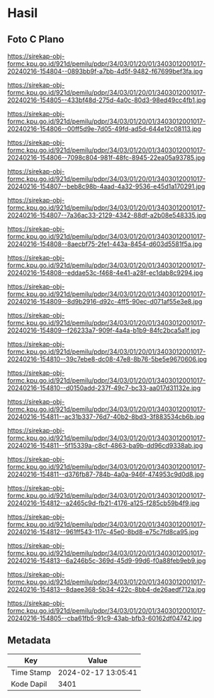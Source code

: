 # Hasil

## Foto C Plano

https://sirekap-obj-formc.kpu.go.id/921d/pemilu/pdpr/34/03/01/20/01/3403012001017-20240216-154804--0893bb9f-a7bb-4d5f-9482-f67699bef3fa.jpg

https://sirekap-obj-formc.kpu.go.id/921d/pemilu/pdpr/34/03/01/20/01/3403012001017-20240216-154805--433bf48d-275d-4a0c-80d3-98ed49cc4fb1.jpg

https://sirekap-obj-formc.kpu.go.id/921d/pemilu/pdpr/34/03/01/20/01/3403012001017-20240216-154806--00ff5d9e-7d05-49fd-ad5d-644e12c08113.jpg

https://sirekap-obj-formc.kpu.go.id/921d/pemilu/pdpr/34/03/01/20/01/3403012001017-20240216-154806--7098c804-981f-48fc-8945-22ea05a93785.jpg

https://sirekap-obj-formc.kpu.go.id/921d/pemilu/pdpr/34/03/01/20/01/3403012001017-20240216-154807--beb8c98b-4aad-4a32-9536-e45d1a170291.jpg

https://sirekap-obj-formc.kpu.go.id/921d/pemilu/pdpr/34/03/01/20/01/3403012001017-20240216-154807--7a36ac33-2129-4342-88df-a2b08e548335.jpg

https://sirekap-obj-formc.kpu.go.id/921d/pemilu/pdpr/34/03/01/20/01/3403012001017-20240216-154808--8aecbf75-2fe1-443a-8454-d603d5581f5a.jpg

https://sirekap-obj-formc.kpu.go.id/921d/pemilu/pdpr/34/03/01/20/01/3403012001017-20240216-154808--eddae53c-f468-4e41-a28f-ec1dab8c9294.jpg

https://sirekap-obj-formc.kpu.go.id/921d/pemilu/pdpr/34/03/01/20/01/3403012001017-20240216-154809--8d9b2916-d92c-4ff5-90ec-d071af55e3e8.jpg

https://sirekap-obj-formc.kpu.go.id/921d/pemilu/pdpr/34/03/01/20/01/3403012001017-20240216-154809--f26233a7-909f-4a4a-b1b9-84fc2bca5a1f.jpg

https://sirekap-obj-formc.kpu.go.id/921d/pemilu/pdpr/34/03/01/20/01/3403012001017-20240216-154810--39c7ebe8-dc08-47e8-8b76-5be5e9670606.jpg

https://sirekap-obj-formc.kpu.go.id/921d/pemilu/pdpr/34/03/01/20/01/3403012001017-20240216-154810--d0150add-237f-49c7-bc33-aa017d31132e.jpg

https://sirekap-obj-formc.kpu.go.id/921d/pemilu/pdpr/34/03/01/20/01/3403012001017-20240216-154811--ac31b337-76d7-40b2-8bd3-3f883534cb6b.jpg

https://sirekap-obj-formc.kpu.go.id/921d/pemilu/pdpr/34/03/01/20/01/3403012001017-20240216-154811--5f15339a-c8cf-4863-ba9b-dd96cd9338ab.jpg

https://sirekap-obj-formc.kpu.go.id/921d/pemilu/pdpr/34/03/01/20/01/3403012001017-20240216-154811--d376fb87-784b-4a0a-946f-474953c9d0d8.jpg

https://sirekap-obj-formc.kpu.go.id/921d/pemilu/pdpr/34/03/01/20/01/3403012001017-20240216-154812--a2465c9d-fb21-4176-a125-f285cb59b4f9.jpg

https://sirekap-obj-formc.kpu.go.id/921d/pemilu/pdpr/34/03/01/20/01/3403012001017-20240216-154812--961ff543-117c-45e0-8bd8-e75c7fd8ca95.jpg

https://sirekap-obj-formc.kpu.go.id/921d/pemilu/pdpr/34/03/01/20/01/3403012001017-20240216-154813--6a246b5c-369d-45d9-99d6-f0a88feb9eb9.jpg

https://sirekap-obj-formc.kpu.go.id/921d/pemilu/pdpr/34/03/01/20/01/3403012001017-20240216-154813--8daee368-5b34-422c-8bb4-de26aedf712a.jpg

https://sirekap-obj-formc.kpu.go.id/921d/pemilu/pdpr/34/03/01/20/01/3403012001017-20240216-154805--cba61fb5-91c9-43ab-bfb3-60162df04742.jpg


## Metadata

| Key        | Value               |
| ---------- | ------------------- |
| Time Stamp | 2024-02-17 13:05:41 |
| Kode Dapil | 3401                |



